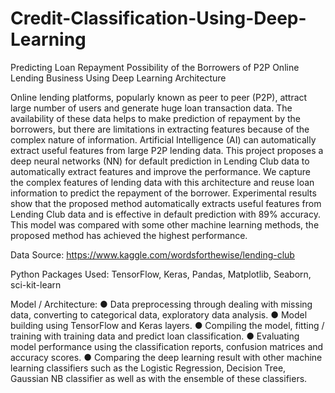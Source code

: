 # Credit-Classification-Using-Deep-Learning
Predicting Loan Repayment Possibility of the Borrowers of P2P Online Lending Business Using Deep Learning Architecture

Online lending platforms, popularly known as peer to peer (P2P), attract large number of users and generate huge loan transaction data. The availability of these data helps to make prediction of repayment by the borrowers, but there are limitations in extracting features because of the complex nature of information. Artificial Intelligence (AI) can automatically extract useful features from large P2P lending data. This project proposes a deep neural networks (NN) for default prediction in Lending Club data to automatically extract features and improve the performance. We capture the complex features of lending data with this architecture and reuse loan information to predict the repayment of the borrower. Experimental results show that the proposed method automatically extracts useful features from Lending Club data and is effective in default prediction with 89% accuracy. This model was compared with some other machine learning methods, the proposed method has achieved the highest performance.

Data Source: https://www.kaggle.com/wordsforthewise/lending-club

Python Packages Used: TensorFlow, Keras, Pandas, Matplotlib, Seaborn, sci-kit-learn

Model / Architecture:
● Data preprocessing through dealing with missing data, converting to categorical data, exploratory data analysis.
● Model building using TensorFlow and Keras layers.
● Compiling the model, fitting / training with training data and predict loan classification.
● Evaluating model performance using the classification reports, confusion matrices and accuracy scores.
● Comparing the deep learning result with other machine learning classifiers such as the Logistic Regression, Decision Tree, Gaussian NB classifier as well as with the ensemble of these classifiers.
